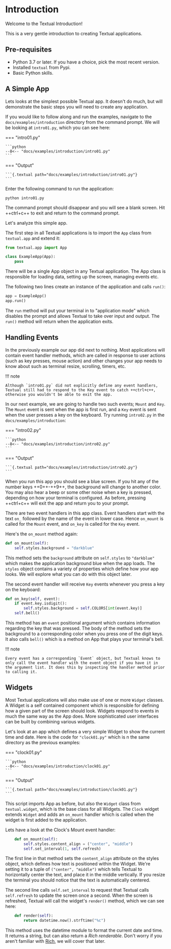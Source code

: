 # Introduction

Welcome to the Textual Introduction!

This is a very gentle introduction to creating Textual applications.

## Pre-requisites

- Python 3.7 or later. If you have a choice, pick the most recent version.
- Installed `textual` from Pypi.
- Basic Python skills.

## A Simple App

Lets looks at the simplest possible Textual app. It doesn't do much, but will demonstrate the basic steps you will need to create any application.

If you would like to follow along and run the examples, navigate to the `docs/examples/introduction` directory from the command prompt. We will be looking at `intro01.py`, which you can see here:

=== "intro01.py"

    ```python
    --8<-- "docs/examples/introduction/intro01.py"
    ```

=== "Output"

    ```{.textual path="docs/examples/introduction/intro01.py"}
    ```

Enter the following command to run the application:

```shell
python intro01.py
```

The command prompt should disappear and you will see a blank screen. Hit ++ctrl+c++ to exit and return to the command prompt.

Let's analyze this simple app.

The first step in all Textual applications is to import the `App` class from `textual.app` and extend it:

```python
from textual.app import App

class ExampleApp(App):
    pass
```

There will be a single App object in any Textual application. The App class is responsible for loading data, setting up the screen, managing events etc.

The following two lines create an instance of the application and calls `run()`:

```python
app = ExampleApp()
app.run()
```

The `run` method will put your terminal in to "application mode" which disables the prompt and allows Textual to take over input and output. The `run()` method will return when the application exits.

## Handling Events

In the previously example our app did next to nothing. Most applications will contain event handler methods, which are called in response to user actions (such as key presses, mouse action) and other changes your app needs to know about such as terminal resize, scrolling, timers, etc.

!!! note

    Although `intro01.py` did not explicitly define any event handlers, Textual still had to respond to the Key event to catch ++ctrl+c++, otherwise you wouldn't be able to exit the app.

In our next example, we are going to handle two such events; `Mount` and `Key`. The `Mount` event is sent when the app is first run, and a `Key` event is sent when the user presses a key on the keyboard. Try running `intro02.py` in the `docs/examples/introduction`:

=== "intro02.py"

    ```python
    --8<-- "docs/examples/introduction/intro02.py"
    ```

=== "Output"

    ```{.textual path="docs/examples/introduction/intro02.py"}
    ```

When you run this app you should see a blue screen. If you hit any of the number keys ++0++-++9++, the background will change to another color. You may also hear a beep or some other noise when a key is pressed, depending on how your terminal is configured. As before, pressing ++ctrl+c++ will exit the app and return you to your prompt.

There are two event handlers in this app class. Event handlers start with the text `on_` followed by the name of the event in lower case. Hence `on_mount` is called for the `Mount` event, and `on_key` is called for the `Key` event.

Here's the `on_mount` method again:

```python
def on_mount(self):
    self.styles.background = "darkblue"
```

This method sets the `background` attribute on `self.styles` to `"darkblue"` which makes the application background blue when the app loads. The `styles` object contains a variety of properties which define how your app looks. We will explore what you can do with this object later.

The second event handler will receive `Key` events whenever you press a key on the keyboard:

```python
def on_key(self, event):
    if event.key.isdigit():
        self.styles.background = self.COLORS[int(event.key)]
    self.bell()
```

This method has an `event` positional argument which contains information regarding the key that was pressed. The body of the method sets the background to a corresponding color when you press one of the digit keys. It also calls `bell()` which is a method on App that plays your terminal's bell.

!!! note

    Every event has a corresponding `Event` object, but Textual knows to only call the event handler with the event object if you have it in the argument list. It does this by inspecting the handler method prior to calling it.

## Widgets

Most Textual applications will also make use of one or more `Widget` classes. A Widget is a self contained component which is responsible for defining how a given part of the screen should look. Widgets respond to events in much the same way as the App does. More sophisticated user interfaces can be built by combining various widgets.

Let's look at an app which defines a very simple Widget to show the current time and date. Here is the code for `"clock01.py"` which is n the same directory as the previous examples:

=== "clock01.py"

    ```python
    --8<-- "docs/examples/introduction/clock01.py"
    ```

=== "Output"

    ```{.textual path="docs/examples/introduction/clock01.py"}
    ```

This script imports App as before, but also the `Widget` class from `textual.widget`, which is the base class for all Widgets. The `Clock` widget extends `Widget` and adds an `on_mount` handler which is called when the widget is first added to the application.

Lets have a look at the Clock's Mount event handler:

```python
    def on_mount(self):
        self.styles.content_align = ("center", "middle")
        self.set_interval(1, self.refresh)
```

The first line in that method sets the `content_align` attribute on the styles object, which defines how text is positioned within the Widget. We're setting it to a tuple of `("center", "middle")` which tells Textual to horizontally center the text, and place it in the middle vertically. If you resize the terminal you should notice that the text is automatically centered.

The second line calls `self.set_interval` to request that Textual calls `self.refresh` to update the screen once a second. When the screen is refreshed, Textual will call the widget's `render()` method, which we can see here:

```python
    def render(self):
        return datetime.now().strftime("%c")
```

This method uses the datetime module to format the current date and time. It returns a string, but can also return a _Rich renderable_. Don't worry if you aren't familiar with [Rich](https://github.com/Textualize/rich), we will cover that later.
